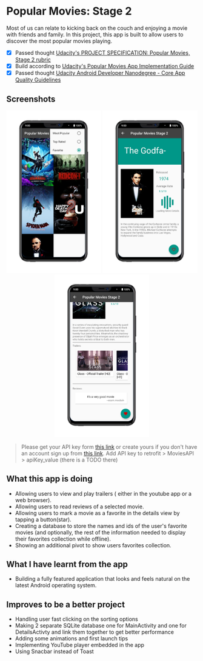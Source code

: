 # Popular Movies: Stage 2

Most of us can relate to kicking back on the couch and enjoying a movie with friends and family. In this project, this app is built to allow users to discover the most popular movies playing.

- [x]   Passed thought [Udacity's PROJECT SPECIFICATION: Popular Movies, Stage 2 rubric](https://review.udacity.com/#!/rubrics/67/view)
- [x]   Build according to [Udacity's Popular Movies App Implementation Guide](https://docs.google.com/document/d/1ZlN1fUsCSKuInLECcJkslIqvpKlP7jWL2TP9m6UiA6I/pub?embedded=true#h.7sxo8jefdfll)
- [x]   Passed thought [Udacity Android Developer Nanodegree - Core App Quality Guidelines](http://udacity.github.io/android-nanodegree-guidelines/core.html)

## Screenshots
<p align="center"> <img src="/pictures/screenshot1.png" width="250"> <img src="/pictures/screenshot2.png" width="250"> <img src="/pictures/screenshot3.png" width="250"> </p>

> Please get your API key form [this link](https://www.themoviedb.org/settings/api) or create yours if you don't have an account sign up from [this link](https://www.themoviedb.org/account/signup).
> Add API key to retrofit > MoviesAPI > apiKey_value (there is a TODO there)

## What this app is doing
-   Allowing users to view and play trailers ( either in the youtube app or a web browser).
-   Allowing users to read reviews of a selected movie.
-   Allowing users to mark a movie as a favorite in the details view by tapping a button(star).
-   Creating a database to store the names and ids of the user's favorite movies (and optionally, the rest of the information needed to display their favorites collection while offline).
-   Showing an additional pivot to show users favorites collection.

## What I have learnt from the app
-   Building a fully featured application that looks and feels natural on the latest Android operating system.

## Improves to be a better project
-   Handling user fast clicking on the sorting options
-   Making 2 separate SQLite database one for MainActivity and one for DetailsActivty and link them together to get better performance
-   Adding some animations and first launch tips
-   Implementing YouTube player embedded in the app
-   Using Snacbar instead of Toast

